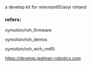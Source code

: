 a develop kit for reierman65/aoyi rohand

### refers:
oymotion/roh_firmware

oymotion/roh_demos

oymotion/roh_wirh_rm65

https://develop.realman-robotics.com
